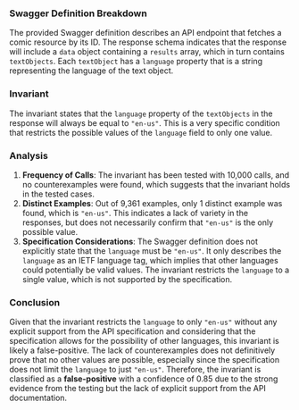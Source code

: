 ### Swagger Definition Breakdown
The provided Swagger definition describes an API endpoint that fetches a comic resource by its ID. The response schema indicates that the response will include a `data` object containing a `results` array, which in turn contains `textObjects`. Each `textObject` has a `language` property that is a string representing the language of the text object.

### Invariant
The invariant states that the `language` property of the `textObjects` in the response will always be equal to `"en-us"`. This is a very specific condition that restricts the possible values of the `language` field to only one value.

### Analysis
1. **Frequency of Calls**: The invariant has been tested with 10,000 calls, and no counterexamples were found, which suggests that the invariant holds in the tested cases.
2. **Distinct Examples**: Out of 9,361 examples, only 1 distinct example was found, which is `"en-us"`. This indicates a lack of variety in the responses, but does not necessarily confirm that `"en-us"` is the only possible value.
3. **Specification Considerations**: The Swagger definition does not explicitly state that the `language` must be `"en-us"`. It only describes the `language` as an IETF language tag, which implies that other languages could potentially be valid values. The invariant restricts the `language` to a single value, which is not supported by the specification.

### Conclusion
Given that the invariant restricts the `language` to only `"en-us"` without any explicit support from the API specification and considering that the specification allows for the possibility of other languages, this invariant is likely a false-positive. The lack of counterexamples does not definitively prove that no other values are possible, especially since the specification does not limit the `language` to just `"en-us"`. Therefore, the invariant is classified as a **false-positive** with a confidence of 0.85 due to the strong evidence from the testing but the lack of explicit support from the API documentation.

